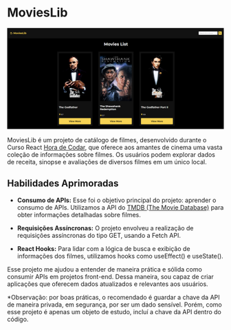 # MoviesLib

<p align="center">
    <img src="https://github.com/GabrielLima5/imagens-projetos/blob/main/images/MoviesLib.png" alt="Imagem do Projeto MoviesLib">
</p>

MoviesLib é um projeto de catálogo de filmes, desenvolvido durante o Curso React <a href="https://horadecodar.com.br/">Hora de Codar</a>, que oferece aos amantes de cinema uma vasta coleção de informações sobre filmes. Os usuários podem explorar dados de receita, sinopse e avaliações de diversos filmes em um único local.

## Habilidades Aprimoradas
* **Consumo de APIs:** Esse foi o objetivo principal do projeto: aprender o consumo de APIs. Utilizamos a API do <a href="https://developer.themoviedb.org/docs">TMDB (The Movie Database)</a> para obter informações detalhadas sobre filmes. 

* **Requisições Assíncronas:** O projeto envolveu a realização de requisições assíncronas do tipo GET, usando a Fetch API. 

* **React Hooks:** Para lidar com a lógica de busca e exibição de informações dos filmes, utilizamos hooks como useEffect() e useState().

Esse projeto me ajudou a entender de maneira prática e sólida como consumir APIs em projetos front-end. Dessa maneira, sou capaz de criar aplicações que oferecem dados atualizados e relevantes aos usuários.

*Observação: por boas práticas, o recomendado é guardar a chave da API de maneira privada, em segurança, por ser um dado sensível. Porém, como esse projeto é apenas um objeto de estudo, incluí a chave da API dentro do código.